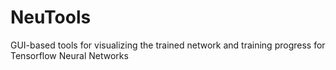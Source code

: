 # NeuTools
GUI-based tools for visualizing the trained network and training progress for Tensorflow Neural Networks
